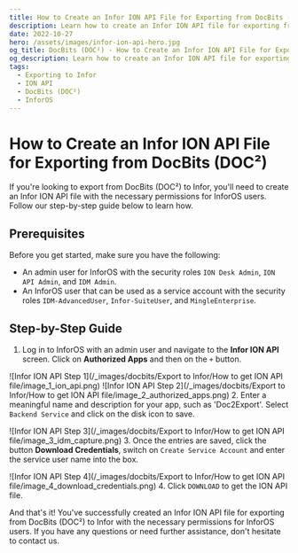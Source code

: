 ```yaml
---
title: How to Create an Infor ION API File for Exporting from DocBits (DOC²)
description: Learn how to create an Infor ION API file for exporting from DocBits (DOC²) to Infor with the necessary permissions for InforOS users. Follow our step-by-step guide now.
date: 2022-10-27
hero: /assets/images/infor-ion-api-hero.jpg
og_title: DocBits (DOC²) - How to Create an Infor ION API File for Exporting
og_description: Learn how to create an Infor ION API file for exporting from DocBits (DOC²) to Infor with the necessary permissions for InforOS users. Follow our step-by-step guide now.
tags:
  - Exporting to Infor
  - ION API
  - DocBits (DOC²)
  - InforOS
---
```


# How to Create an Infor ION API File for Exporting from DocBits (DOC²)

If you're looking to export from DocBits (DOC²) to Infor, you'll need to create an Infor ION API file with the necessary permissions for InforOS users. Follow our step-by-step guide below to learn how.

## Prerequisites

Before you get started, make sure you have the following:

- An admin user for InforOS with the security roles `ION Desk Admin`, `ION API Admin`, and `IDM Admin`.
- An InforOS user that can be used as a service account with the security roles `IDM-AdvancedUser`, `Infor-SuiteUser`, and `MingleEnterprise`.

## Step-by-Step Guide

1. Log in to InforOS with an admin user and navigate to the **Infor ION API** screen. Click on **Authorized Apps** and then on the `+` button.

![Infor ION API Step 1](/_images/docbits/Export to Infor/How to get ION API file/image_1_ion_api.png)
![Infor ION API Step 2](/_images/docbits/Export to Infor/How to get ION API file/image_2_authorized_apps.png)
2. Enter a meaningful name and description for your app, such as 'Doc2Export'. Select `Backend Service` and click on the disk icon to save.

![Infor ION API Step 3](/_images/docbits/Export to Infor/How to get ION API file/image_3_idm_capture.png)
3. Once the entries are saved, click the button **Download Credentials**, switch on `Create Service Account` and enter the service user name into the box.

![Infor ION API Step 4](/_images/docbits/Export to Infor/How to get ION API file/image_4_download_credentials.png)
4. Click `DOWNLOAD` to get the ION API file.

And that's it! You've successfully created an Infor ION API file for exporting from DocBits (DOC²) to Infor with the necessary permissions for InforOS users. If you have any questions or need further assistance, don't hesitate to contact us.

